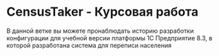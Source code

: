 # CensusTaker - Курсовая работа
В данной ветке вы можете пронаблюдать историю разработки конфигурации для учебной версии платформы 1С Предприятие 8.3, в которой разработана система для переписи населения
